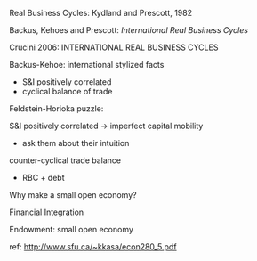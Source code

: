 Real Business Cycles: Kydland and Prescott, 1982

Backus, Kehoes and Prescott: *International Real Business Cycles*

Crucini 2006: INTERNATIONAL REAL BUSINESS CYCLES


Backus-Kehoe: international stylized facts
- S&I positively correlated
- cyclical balance of trade

Feldstein-Horioka puzzle:

S&I positively correlated
-> imperfect capital mobility

- ask them about their intuition


counter-cyclical trade balance



- RBC + debt


Why make a small open economy?


Financial Integration


Endowment: small open economy

ref: http://www.sfu.ca/~kkasa/econ280_5.pdf

